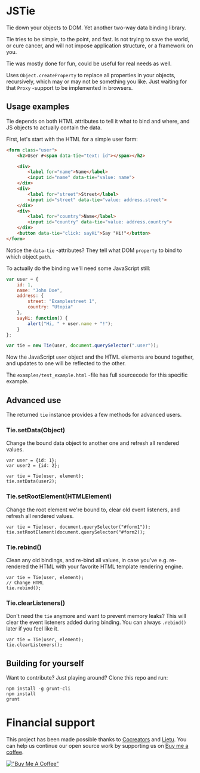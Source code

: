 # JSTie

Tie down your objects to DOM. Yet another two-way data binding library.

Tie tries to be simple, to the point, and fast. Is not trying to save the world,
or cure cancer, and will not impose application structure, or a framework on you.
 
Tie was mostly done for fun, could be useful for real needs as well.

Uses `Object.createProperty` to replace all properties in your objects, 
recursively, which may or may not be something you like. Just waiting for that
`Proxy` -support to be implemented in browsers.


## Usage examples

Tie depends on both HTML attributes to tell it what to bind and where, and JS
objects to actually contain the data.
 
First, let's start with the HTML for a simple user form:

```html
<form class="user">
    <h2>User #<span data-tie="text: id"></span></h2>

    <div>
        <label for="name">Name</label>
        <input id="name" data-tie="value: name">
    </div>
    <div>
        <label for="street">Street</label>
        <input id="street" data-tie="value: address.street">
    </div>
    <div>
        <label for="country">Name</label>
        <input id="country" data-tie="value: address.country">
    </div>
    <button data-tie="click: sayHi">Say "Hi!"</button>
</form>
```

Notice the `data-tie` -attributes? They tell what DOM `property` to bind to
which object `path`.

To actually do the binding we'll need some JavaScript still:

```javascript
var user = {
    id: 1,
    name: "John Doe",
    address: {
        street: "Examplestreet 1",
        country: "Utopia"
    },
    sayHi: function() {
        alert("Hi, " + user.name + "!");
    }
};

var tie = new Tie(user, document.querySelector(".user"));
```

Now the JavaScript `user` object and the HTML elements are bound together, and
updates to one will be reflected to the other.

The `examples/test_example.html` -file has full sourcecode for this specific
example.


## Advanced use

The returned `tie` instance provides a few methods for advanced users.

### Tie.setData(Object)

Change the bound data object to another one and refresh all rendered values.

```
var user = {id: 1};
var user2 = {id: 2};

var tie = Tie(user, element);
tie.setData(user2);
```

### Tie.setRootElement(HTMLElement)

Change the root element we're bound to, clear old event listeners, and refresh
all rendered values.

```
var tie = Tie(user, document.querySelector("#form1"));
tie.setRootElement(document.querySelector("#form2));
```

### Tie.rebind()

Clean any old bindings, and re-bind all values, in case you've e.g. re-rendered
the HTML with your favorite HTML template rendering engine.

```
var tie = Tie(user, element);
// Change HTML
tie.rebind();
```

### Tie.clearListeners()

Don't need the `tie` anymore and want to prevent memory leaks? This will clear
the event listeners added during binding. You can always `.rebind()` later if
you feel like it.

```
var tie = Tie(user, element);
tie.clearListeners();
```


## Building for yourself

Want to contribute? Just playing around? Clone this repo and run:

```
npm install -g grunt-cli
npm install
grunt
```

# Financial support

This project has been made possible thanks to [Cocreators](https://cocreators.ee) and [Lietu](https://lietu.net). You can help us continue our open source work by supporting us on [Buy me a coffee](https://www.buymeacoffee.com/cocreators).

[!["Buy Me A Coffee"](https://www.buymeacoffee.com/assets/img/custom_images/orange_img.png)](https://www.buymeacoffee.com/cocreators)
